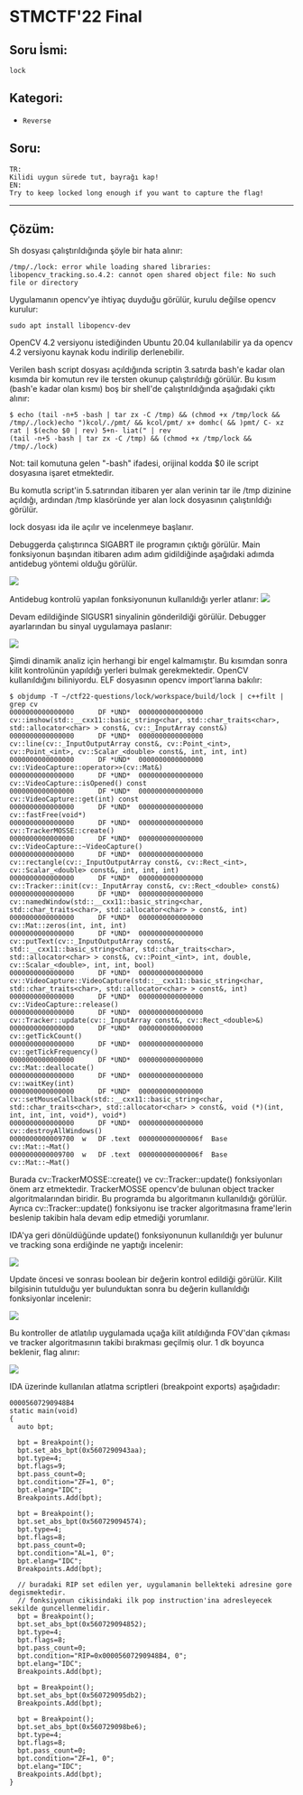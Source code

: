 # STMCTF'22 Final

## Soru İsmi:
`lock`


## Kategori:
- `Reverse`


## Soru:
```
TR:
Kilidi uygun sürede tut, bayrağı kap!
EN:
Try to keep locked long enough if you want to capture the flag!
```
---

## Çözüm:

Sh dosyası çalıştırıldığında şöyle bir hata alınır:

`/tmp/./lock: error while loading shared libraries: libopencv_tracking.so.4.2: cannot open shared object file: No such file or directory`

Uygulamanın opencv'ye ihtiyaç duyduğu görülür, kurulu değilse opencv kurulur:

`sudo apt install libopencv-dev`

OpenCV 4.2 versiyonu istediğinden Ubuntu 20.04 kullanılabilir ya da opencv 4.2 versiyonu kaynak kodu indirilip derlenebilir.

Verilen bash script dosyası açıldığında scriptin 3.satırda bash'e kadar olan kısımda bir komutun rev ile tersten okunup çalıştırıldığı görülür. Bu kısım (bash'e kadar olan kısmı) boş bir shell'de çalıştırıldığında aşağıdaki çıktı alınır:

```
$ echo (tail -n+5 -bash | tar zx -C /tmp) && (chmod +x /tmp/lock && /tmp/./lock)echo ")kcol/./pmt/ && kcol/pmt/ x+ domhc( && )pmt/ C- xz rat | $(echo $0 | rev) 5+n- liat(" | rev
(tail -n+5 -bash | tar zx -C /tmp) && (chmod +x /tmp/lock && /tmp/./lock)
```

Not: tail komutuna gelen "-bash" ifadesi, orijinal kodda $0 ile script dosyasına işaret etmektedir.

Bu komutla script'in 5.satırından itibaren yer alan verinin tar ile /tmp dizinine açıldığı, ardından /tmp klasöründe yer alan lock dosyasının çalıştırıldığı görülür.

lock dosyası ida ile açılır ve incelenmeye başlanır.

Debuggerda çalıştırınca SIGABRT ile programın çıktığı görülür. Main fonksiyonun başından itibaren adım adım gidildiğinde aşağıdaki adımda antidebug yöntemi olduğu görülür.

![](solution/antidebug.png "")

Antidebug kontrolü yapılan fonksiyonunun kullanıldığı yerler atlanır:
![](solution/antidebug2.png "")


Devam edildiğinde SIGUSR1 sinyalinin gönderildiği görülür. Debugger ayarlarından bu sinyal uygulamaya paslanır:

![](solution/signal.png "")

Şimdi dinamik analiz için herhangi bir engel kalmamıştır. Bu kısımdan sonra kilit kontrolünün yapıldığı yerleri bulmak gerekmektedir. OpenCV kullanıldığını biliniyordu. ELF dosyasının opencv import'larına bakılır:

```
$ objdump -T ~/ctf22-questions/lock/workspace/build/lock | c++filt | grep cv
0000000000000000      DF *UND*  0000000000000000              cv::imshow(std::__cxx11::basic_string<char, std::char_traits<char>, std::allocator<char> > const&, cv::_InputArray const&)
0000000000000000      DF *UND*  0000000000000000              cv::line(cv::_InputOutputArray const&, cv::Point_<int>, cv::Point_<int>, cv::Scalar_<double> const&, int, int, int)
0000000000000000      DF *UND*  0000000000000000              cv::VideoCapture::operator>>(cv::Mat&)
0000000000000000      DF *UND*  0000000000000000              cv::VideoCapture::isOpened() const
0000000000000000      DF *UND*  0000000000000000              cv::VideoCapture::get(int) const
0000000000000000      DF *UND*  0000000000000000              cv::fastFree(void*)
0000000000000000      DF *UND*  0000000000000000              cv::TrackerMOSSE::create()
0000000000000000      DF *UND*  0000000000000000              cv::VideoCapture::~VideoCapture()
0000000000000000      DF *UND*  0000000000000000              cv::rectangle(cv::_InputOutputArray const&, cv::Rect_<int>, cv::Scalar_<double> const&, int, int, int)
0000000000000000      DF *UND*  0000000000000000              cv::Tracker::init(cv::_InputArray const&, cv::Rect_<double> const&)
0000000000000000      DF *UND*  0000000000000000              cv::namedWindow(std::__cxx11::basic_string<char, std::char_traits<char>, std::allocator<char> > const&, int)
0000000000000000      DF *UND*  0000000000000000              cv::Mat::zeros(int, int, int)
0000000000000000      DF *UND*  0000000000000000              cv::putText(cv::_InputOutputArray const&, std::__cxx11::basic_string<char, std::char_traits<char>, std::allocator<char> > const&, cv::Point_<int>, int, double, cv::Scalar_<double>, int, int, bool)
0000000000000000      DF *UND*  0000000000000000              cv::VideoCapture::VideoCapture(std::__cxx11::basic_string<char, std::char_traits<char>, std::allocator<char> > const&, int)
0000000000000000      DF *UND*  0000000000000000              cv::VideoCapture::release()
0000000000000000      DF *UND*  0000000000000000              cv::Tracker::update(cv::_InputArray const&, cv::Rect_<double>&)
0000000000000000      DF *UND*  0000000000000000              cv::getTickCount()
0000000000000000      DF *UND*  0000000000000000              cv::getTickFrequency()
0000000000000000      DF *UND*  0000000000000000              cv::Mat::deallocate()
0000000000000000      DF *UND*  0000000000000000              cv::waitKey(int)
0000000000000000      DF *UND*  0000000000000000              cv::setMouseCallback(std::__cxx11::basic_string<char, std::char_traits<char>, std::allocator<char> > const&, void (*)(int, int, int, int, void*), void*)
0000000000000000      DF *UND*  0000000000000000              cv::destroyAllWindows()
0000000000009700  w   DF .text  000000000000006f  Base        cv::Mat::~Mat()
0000000000009700  w   DF .text  000000000000006f  Base        cv::Mat::~Mat()

```
Burada cv::TrackerMOSSE::create() ve cv::Tracker::update() fonksiyonları önem arz etmektedir. TrackerMOSSE opencv'de bulunan object tracker algoritmalarından biridir. Bu programda bu algoritmanın kullanıldığı görülür. Ayrıca cv::Tracker::update() fonksiyonu ise tracker algoritmasına frame'lerin beslenip takibin hala devam edip etmediği yorumlanır.

IDA'ya geri dönüldüğünde update() fonksiyonunun kullanıldığı yer bulunur ve tracking sona erdiğinde ne yaptığı incelenir:

![](solution/is_locked.png "")

Update öncesi ve sonrası boolean bir değerin kontrol edildiği görülür. Kilit bilgisinin tutulduğu yer bulunduktan sonra bu değerin kullanıldığı fonksiyonlar incelenir:


![](solution/is_locked_refs.png "")

Bu kontroller de atlatılıp uygulamada uçağa kilit atıldığında FOV'dan çıkması ve tracker algoritmasının takibi bırakması geçilmiş olur. 1 dk boyunca beklenir, flag alınır:


![](solution/flag.png "")

IDA üzerinde kullanılan atlatma scriptleri (breakpoint exports) aşağıdadır:
```idc
00005607290948B4
static main(void)
{
  auto bpt;

  bpt = Breakpoint();
  bpt.set_abs_bpt(0x5607290943aa);
  bpt.type=4;
  bpt.flags=9;
  bpt.pass_count=0;
  bpt.condition="ZF=1, 0";
  bpt.elang="IDC";
  Breakpoints.Add(bpt);

  bpt = Breakpoint();
  bpt.set_abs_bpt(0x560729094574);
  bpt.type=4;
  bpt.flags=8;
  bpt.pass_count=0;
  bpt.condition="AL=1, 0";
  bpt.elang="IDC";
  Breakpoints.Add(bpt);

  // buradaki RIP set edilen yer, uygulamanin bellekteki adresine gore degismektedir.
  // fonksiyonun cikisindaki ilk pop instruction'ina adresleyecek sekilde guncellenmelidir.
  bpt = Breakpoint();
  bpt.set_abs_bpt(0x560729094852);
  bpt.type=4;
  bpt.flags=8;
  bpt.pass_count=0;
  bpt.condition="RIP=0x00005607290948B4, 0";
  bpt.elang="IDC";
  Breakpoints.Add(bpt);

  bpt = Breakpoint();
  bpt.set_abs_bpt(0x560729095db2);
  Breakpoints.Add(bpt);

  bpt = Breakpoint();
  bpt.set_abs_bpt(0x560729098be6);
  bpt.type=4;
  bpt.flags=8;
  bpt.pass_count=0;
  bpt.condition="ZF=1, 0";
  bpt.elang="IDC";
  Breakpoints.Add(bpt);
}
```
